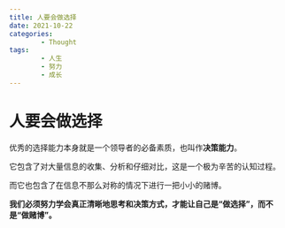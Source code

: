 ```yaml
---
title: 人要会做选择
date: 2021-10-22
categories:
        - Thought
tags:
        - 人生
        - 努力
        - 成长
---
```


# 人要会做选择

优秀的选择能力本身就是一个领导者的必备素质，也叫作**决策能力**。

它包含了对大量信息的收集、分析和仔细对比，这是一个极为辛苦的认知过程。

而它也包含了在信息不那么对称的情况下进行一把小小的赌博。

**我们必须努力学会真正清晰地思考和决策方式，才能让自己是“做选择”，而不是“做赌博”。**
